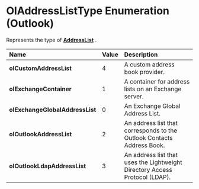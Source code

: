 
# OlAddressListType Enumeration (Outlook)

Represents the type of  **[AddressList](84611afe-48b1-185b-df4b-0f004e7436ff.md)** .



|**Name**|**Value**|**Description**|
|:-----|:-----|:-----|
| **olCustomAddressList**|4|A custom address book provider.|
| **olExchangeContainer**|1|A container for address lists on an Exchange server.|
| **olExchangeGlobalAddressList**|0|An Exchange Global Address List.|
| **olOutlookAddressList**|2|An address list that corresponds to the Outlook Contacts Address Book.|
| **olOutlookLdapAddressList**|3|An address list that uses the Lightweight Directory Access Protocol (LDAP).|
